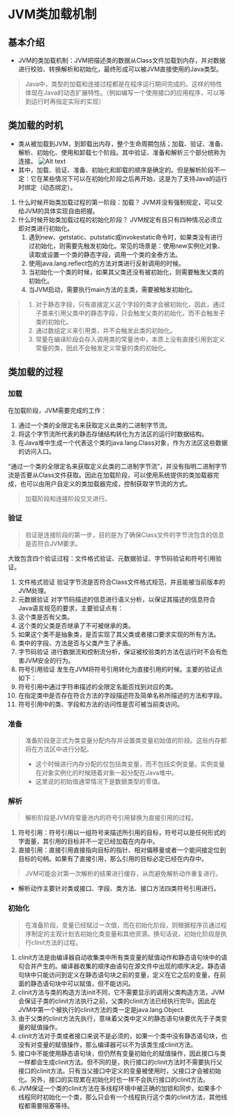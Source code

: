 # JVM类加载机制

## 基本介绍
- JVM的类加载机制：JVM把描述类的数据从Class文件加载到内存，并对数据进行校验、转换解析和初始化，最终形成可以被JVM直接使用的Java类型。
> Java中，类型的加载和连接过程都是在程序运行期间完成的。这样的特性体现在Java的动态扩展特性。（例如编写一个使用接口的应用程序，可以等到运行时再指定实际的实现）


## 类加载的时机

- 类从被加载到JVM，到卸载出内存，整个生命周期包括；加载、验证、准备、解析、初始化、使用和卸载七个阶段。其中验证、准备和解析三个部分统称为连接。
  ![Alt text](./1509540078525.png)
- 其中，加载、验证、准备、初始化和卸载的顺序是确定的。但是解析阶段不一定：它在某些情况下可以在初始化阶段之后再开始，这是为了支持Java的运行时绑定（动态绑定）。
1. 什么时候开始类加载过程的第一阶段：加载？
  JVM并没有强制规定，可以交给JVM的具体实现自由把握。
2. 什么时候开始类加载过程的初始化阶段？
  JVM规定有且只有四种情况必须立即对类进行初始化。
  	1. 遇到new、getstatic、putstatic或invokestatic命令时，如果类没有进行过初始化，则需要先触发初始化。常见的场景是：使用new实例化对象、读取或设置一个类的静态字段，调用一个类的金泰方法。
  	2. 使用java.lang.reflect包的方法对类进行反射调用的时候。
  	3. 当初始化一个类的时候，如果其父类还没有被初始化，则需要触发父类的初始化。
  	4. 当JVM启动，需要执行main方法的主类，需要被触发初始化。
> 1. 对于静态字段，只有直接定义这个字段的类才会被初始化，因此，通过子类来引用父类中的静态字段，只会触发父类的初始化，而不会触发子类的初始化。
> 2. 通过数组定义来引用类，并不会触发此类的初始化。
> 3. 常量在编译阶段会存入调用类的常量池中，本质上没有直接引用到定义常量的类，因此不会触发定义常量的类的初始化。


## 类加载的过程

### 加载
在加载阶段，JVM需要完成的工作：
1. 通过一个类的全限定名来获取定义此类的二进制字节流。
2. 将这个字节流所代表的静态存储结构转化为方法区的运行时数据结构。
3. 在Java堆中生成一个代表这个类的java.lang.Class对象，作为方法区这些数据的访问入口。

“通过一个类的全限定名来获取定义此类的二进制字节流”，并没有指明二进制字节流是否要从Class文件获取。因此在加载阶段，可以使用系统提供的类加载器完成，也可以由用户自定义的类加载器完成，控制获取字节流的方式。
> 加载阶段和连接阶段交叉进行。


### 验证

> 验证是连接阶段的第一步，目的是为了确保Class文件的字节流包含的信息是否符合JVM要求。

大致包含四个验证过程：文件格式验证、元数据验证、字节码验证和符号引用验证。
1. 文件格式验证
  验证字节流是否符合Class文件格式规范，并且能被当前版本的JVM处理。
2. 元数据验证
  对字节码描述的信息进行语义分析，以保证其描述的信息符合Java语言规范的要求，主要验证点有：
  1. 这个类是否有父类。
  2. 这个类的父类是否继承了不可被继承的类。
  3. 如果这个类不是抽象类，是否实现了其父类或者接口要求实现的所有方法。
  4. 类中的字段、方法是否与父类产生了矛盾。
3. 字节码验证
  进行数据流和控制流分析，保证被校验类的方法在运行时不会有危害JVM安全的行为。
4. 符号引用验证
  发生在JVM将符号引用转化为直接引用的时候。主要的验证点如下：
  1. 符号引用中通过字符串描述的全限定名能否找到对应的类。
  2. 在指定类中是否存在符合方法的字段描述符及简单名称所描述的方法和字段。
  3. 符号引用中的类、字段和方法的访问性是否可被当前类访问。


### 准备

> 准备阶段是正式为类变量分配内存并设置类变量初始值的阶段。这些内存都将在方法区中进行分配。
> - 这个时候进行内存分配的仅包括类变量，而不包括实例变量。实例变量在对象实例化的时候随着对象一起分配在Java堆中。
> - 这里说的初始值通常情况下是数据类型的零值。



### 解析

> 解析阶段是JVM将常量池内的符号引用替换为直接引用的过程。

1. 符号引用：符号引用以一组符号来描述所引用的目标，符号可以是任何形式的字面量，其引用的目标并不一定已经加载在内存中。
2. 直接引用：直接引用直接指向目标的指针、相对偏移量或者一个能间接定位到目标的句柄。如果有了直接引用，那么引用的目标必定已经在内存中。

> JVM可能会对第一次解析的结果进行缓存，从而避免解析动作重复进行。

- 解析动作主要针对类或接口、字段、类方法、接口方法四类符号引用进行。


### 初始化

> 在准备阶段，变量已经赋过一次值，而在初始化阶段，则根据程序员通过程序制定的主观计划去初始化类变量和其他资源。换句话说，初始化阶段是执行clinit方法的过程。

1. clinit方法是由编译器自动收集类中所有类变量的赋值动作和静态语句块中的语句合并产生的。编译器收集的顺序由语句在源文件中出现的顺序决定。静态语句块中只能访问到定义在静态语句块之前的变量，定义在它之后的变量，在前面的静态语句块中可以赋值，但不能访问。
2. clinit方法与类的构造方法init不同，它不需要显示的调用父类构造方法，JVM会保证子类的clinit方法执行之前，父类的clinit方法已经执行完毕。因此在JVM中第一个被执行的clinit方法的类一定是java.lang.Object.
3. 由于父类的clinit方法先执行，意味着父类中定义的静态语句块要优先于子类变量的赋值操作。
4. clinit方法对于类或者接口来说不是必须的，如果一个类中没有静态语句块，也没有对变量的赋值操作，那么编译器可以不为该类生成clinit方法。
5. 接口中不能使用静态语句块，但仍然有变量初始化的赋值操作，因此接口与类一样都会生成clinit方法。但不同的是，执行接口的clinit方法时不需要执行父接口的clinit方法。只有当父接口中定义的变量被使用时，父接口才会被初始化。另外，接口的实现累在初始化时也一样不会执行接口的clinit方法。
6. JVM保证一个类的clinit方法在多线程环境中被正确的加锁和同步。如果多个线程同时初始化一个类，那么只会有一个线程执行这个类的clinit方法，其他线程都需要阻塞等待。